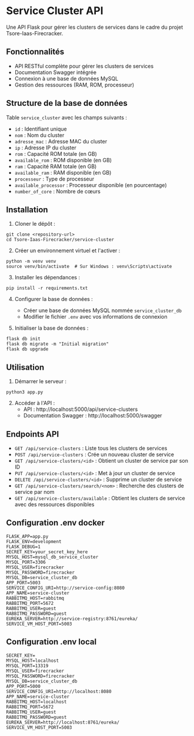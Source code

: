 # Service Cluster API

Une API Flask pour gérer les clusters de services dans le cadre du projet Tsore-Iaas-Firecracker.

## Fonctionnalités

- API RESTful complète pour gérer les clusters de services
- Documentation Swagger intégrée
- Connexion à une base de données MySQL
- Gestion des ressources (RAM, ROM, processeur)

## Structure de la base de données

Table `service_cluster` avec les champs suivants :
- `id` : Identifiant unique
- `nom` : Nom du cluster
- `adresse_mac` : Adresse MAC du cluster
- `ip` : Adresse IP du cluster
- `rom` : Capacité ROM totale (en GB)
- `available_rom` : ROM disponible (en GB)
- `ram` : Capacité RAM totale (en GB)
- `available_ram` : RAM disponible (en GB)
- `processeur` : Type de processeur
- `available_processor` : Processeur disponible (en pourcentage)
- `number_of_core` : Nombre de cœurs

## Installation

1. Cloner le dépôt :
```
git clone <repository-url>
cd Tsore-Iaas-Firecracker/service-cluster
```

2. Créer un environnement virtuel et l'activer :
```
python -m venv venv
source venv/bin/activate  # Sur Windows : venv\Scripts\activate
```

3. Installer les dépendances :
```
pip install -r requirements.txt
```

4. Configurer la base de données :
   - Créer une base de données MySQL nommée `service_cluster_db`
   - Modifier le fichier `.env` avec vos informations de connexion

5. Initialiser la base de données :
```
flask db init
flask db migrate -m "Initial migration"
flask db upgrade
```

## Utilisation

1. Démarrer le serveur :
```
python3 app.py
```

2. Accéder à l'API :
   - API : http://localhost:5000/api/service-clusters
   - Documentation Swagger : http://localhost:5000/swagger

## Endpoints API

- `GET /api/service-clusters` : Liste tous les clusters de services
- `POST /api/service-clusters` : Crée un nouveau cluster de service
- `GET /api/service-clusters/<id>` : Obtient un cluster de service par son ID
- `PUT /api/service-clusters/<id>` : Met à jour un cluster de service
- `DELETE /api/service-clusters/<id>` : Supprime un cluster de service
- `GET /api/service-clusters/search/<nom>` : Recherche des clusters de service par nom
- `GET /api/service-clusters/available` : Obtient les clusters de service avec des ressources disponibles


## Configuration .env docker

```
FLASK_APP=app.py
FLASK_ENV=development
FLASK_DEBUG=1
SECRET_KEY=your_secret_key_here
MYSQL_HOST=mysql_db_service_cluster
MYSQL_PORT=3306
MYSQL_USER=firecracker
MYSQL_PASSWORD=firecracker
MYSQL_DB=service_cluster_db
APP_PORT=5003
SERVICE_CONFIG_URI=http://service-config:8080
APP_NAME=service-cluster
RABBITMQ_HOST=rabbitmq
RABBITMQ_PORT=5672
RABBITMQ_USER=guest
RABBITMQ_PASSWORD=guest
EUREKA_SERVER=http://service-registry:8761/eureka/
SERVICE_VM_HOST_PORT=5003

```

## Configuration .env local

```
SECRET_KEY=
MYSQL_HOST=localhost
MYSQL_PORT=13319
MYSQL_USER=firecracker
MYSQL_PASSWORD=firecracker
MYSQL_DB=service_cluster_db
APP_PORT=5000
SERVICE_CONFIG_URI=http://localhost:8080
APP_NAME=service-cluster
RABBITMQ_HOST=localhost
RABBITMQ_PORT=5672
RABBITMQ_USER=guest
RABBITMQ_PASSWORD=guest
EUREKA_SERVER=http://localhost:8761/eureka/
SERVICE_VM_HOST_PORT=5003

```